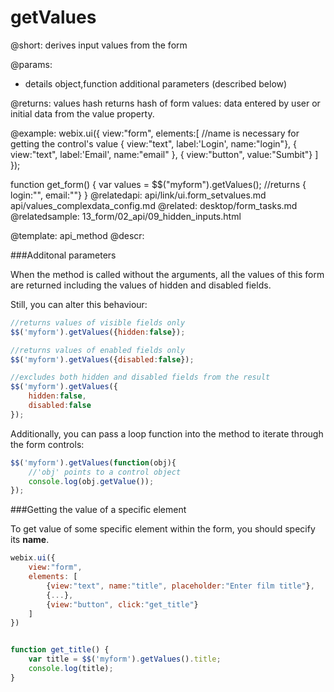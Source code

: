 getValues
=============


@short: derives input values from the form

@params:
* details	object,function   additional parameters (described below)
	
@returns: 
values	hash  returns hash of form values: data entered by user or initial data from the value property. 
	
@example:
webix.ui({
	view:"form",
    elements:[
         //name is necessary for getting the control's value
    	 { view:"text", label:'Login', name:"login"},
    	 { view:"text", label:'Email', name:"email" },
    	 { view:"button", value:"Sumbit"}
    ]
});


function get_form() {
	var values = $$("myform").getValues();
    //returns { login:"", email:""}
}
@relatedapi:
	api/link/ui.form_setvalues.md
    api/values_complexdata_config.md
@related: 
	desktop/form_tasks.md
@relatedsample:
	13_form/02_api/09_hidden_inputs.html

@template:	api_method
@descr:

###Additonal parameters 

When the method is called without the arguments, all the values 
of this form are returned including the values of 
hidden and disabled fields.

Still, you can alter this behaviour: 

~~~js
//returns values of visible fields only
$$('myform').getValues({hidden:false});

//returns values of enabled fields only
$$('myform').getValues({disabled:false});

//excludes both hidden and disabled fields from the result
$$('myform').getValues({
	hidden:false, 
    disabled:false
});
~~~

Additionally, you can pass a loop function into the method to
iterate through the form controls: 

~~~js
$$('myform').getValues(function(obj){
	//'obj' points to a control object
    console.log(obj.getValue());
});
~~~

###Getting the value of a specific element

To get value of some specific element within the form, you should specify its **name**.

~~~js
webix.ui({
	view:"form",
    elements: [
    	{view:"text", name:"title", placeholder:"Enter film title"},
        {...},
        {view:"button", click:"get_title"}
    ]
})


function get_title() {
	var title = $$('myform').getValues().title;
    console.log(title);
}
~~~
